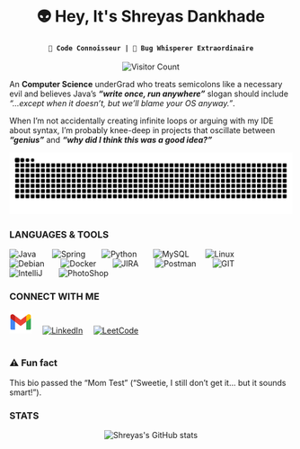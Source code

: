 <div align="center">
  
# 👽 Hey, It's Shreyas Dankhade 
**`🚀 Code Connoisseur | 🐛 Bug Whisperer Extraordinaire`**  
<br>
<img src="https://profile-counter.glitch.me/ShreyasDankhade/count.svg?" alt="Visitor Count" />

</div>

An **Computer Science** underGrad who treats semicolons like a necessary evil and believes Java’s **_“write once, run anywhere”_** slogan should include _“...except when it doesn’t, but we’ll blame your OS anyway.”_.

When I’m not accidentally creating infinite loops or arguing with my IDE about syntax, I’m probably knee-deep in projects that oscillate between **_“genius”_** and **_“why did I think this was a good idea?”_**

<div align="center">
<picture>
  <source media="(prefers-color-scheme: dark)" srcset="https://raw.githubusercontent.com/ShreyasDankhade/ShreyasDankhade/output/github-contribution-grid-snake-dark.svg">
  <source media="(prefers-color-scheme: light)" srcset="https://raw.githubusercontent.com/ShreyasDankhade/ShreyasDankhade/output/github-contribution-grid-snake.svg">
  <img alt="github contribution grid snake animation" src="https://raw.githubusercontent.com/ShreyasDankhade/ShreyasDankhade/output/github-contribution-grid-snake.svg">
</picture>
</div>

### LANGUAGES & TOOLS
<p align="left">
  <img alt="Java" width="50" height="50" style="padding-right:25px;" src="https://cdn.jsdelivr.net/gh/devicons/devicon@latest/icons/java/java-original.svg" />
  <img alt="Spring" width="50" height="50" style="padding-right:25px;" src="https://cdn.jsdelivr.net/gh/devicons/devicon@latest/icons/spring/spring-original.svg" />
  <img alt="Python" width="50" height="50" style="padding-right:25px;" src="https://cdn.jsdelivr.net/gh/devicons/devicon@latest/icons/python/python-original.svg" />
  <img alt="MySQL" width="50" height="50" style="padding-right:25px;" src="https://cdn.jsdelivr.net/gh/devicons/devicon@latest/icons/mysql/mysql-original.svg" />
  <img alt="Linux" width="50" height="50" style="padding-right:25px;" src="https://cdn.jsdelivr.net/gh/devicons/devicon@latest/icons/linux/linux-original.svg" />  
  <img alt="Debian" width="50" height="50" style="padding-right:25px;" src="https://cdn.jsdelivr.net/gh/devicons/devicon@latest/icons/debian/debian-original.svg" />
  <img alt="Docker" width="50" height="50" style="padding-right:25px;" src="https://cdn.jsdelivr.net/gh/devicons/devicon@latest/icons/docker/docker-original.svg" />  
  <img alt="JIRA" width="50" height="50" style="padding-right:25px;" src="https://cdn.jsdelivr.net/gh/devicons/devicon@latest/icons/jira/jira-original.svg" />
  <img alt="Postman" width="50" height="50" style="padding-right:25px;" src="https://cdn.jsdelivr.net/gh/devicons/devicon@latest/icons/postman/postman-original.svg" />                  
  <img alt="GIT" width="50" height="50" style="padding-right:25px;" src="https://cdn.jsdelivr.net/gh/devicons/devicon@latest/icons/git/git-original.svg" />
  <img alt="IntelliJ" width="50" height="50" style="padding-right:25px;" src="https://cdn.jsdelivr.net/gh/devicons/devicon@latest/icons/intellij/intellij-original.svg" />  
  <img alt="PhotoShop" width="50" height="50" style="padding-right:25px;" src="https://cdn.jsdelivr.net/gh/devicons/devicon@latest/icons/photoshop/photoshop-original.svg" />
</p>

### CONNECT WITH ME

<p align="left">
  <a href="mailto:shreyasdankhade75@gmail.com" target="blank"><img alt="Gmail" width="40" height="40" style="padding-right:15px;" src="https://raw.githubusercontent.com/github/explore/8f19e4dbbf13418dc1b1d58bb265953553c15a46/topics/gmail/gmail.png"/></a>
  <a href="https://www.linkedin.com/in/shreyasdankhade" target="blank"><img alt="LinkedIn" width="40" height="40" style="padding-right:15px;" src="https://cdn.jsdelivr.net/gh/devicons/devicon@latest/icons/linkedin/linkedin-original.svg" /></a>
  <a href="https://www.leetcode.com/ShreyasDankhade" target="blank"><img alt="LeetCode" width="40" height="40" style="padding-right:15px;" src="https://raw.githubusercontent.com/rahuldkjain/github-profile-readme-generator/master/src/images/icons/Social/leet-code.svg"/></a>
</p>

#

###  ⚠️ Fun fact
This bio passed the “Mom Test” (“Sweetie, I still don’t get it… but it sounds smart!”).


### STATS 
<div align="center">
  
![Shreyas's GitHub stats](https://github-readme-stats.vercel.app/api?username=ShreyasDankhade&show_icons=true&theme=gotham)

</div>
